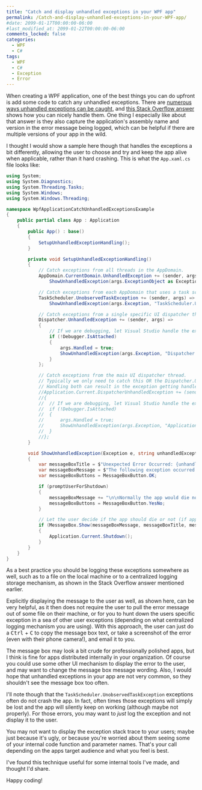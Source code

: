 ```yaml
---
title: "Catch and display unhandled exceptions in your WPF app"
permalink: /Catch-and-display-unhandled-exceptions-in-your-WPF-app/
#date: 2099-01-17T00:00:00-06:00
#last_modified_at: 2099-01-22T00:00:00-06:00
comments_locked: false
categories:
  - WPF
  - C#
tags:
  - WPF
  - C#
  - Exception
  - Error
---
```


When creating a WPF application, one of the best things you can do upfront is add some code to catch any unhandled exceptions.
There are [numerous ways unhandled exceptions can be caught](https://stackoverflow.com/a/1472562/602585), and [this Stack Overflow answer](https://stackoverflow.com/a/46804709/602585) shows how you can nicely handle them.
One thing I especially like about that answer is they also capture the application's assembly name and version in the error message being logged, which can be helpful if there are multiple versions of your app in the wild.

I thought I would show a sample here though that handles the exceptions a bit differently, allowing the user to choose and try and keep the app alive when applicable, rather than it hard crashing.
This is what the `App.xaml.cs` file looks like:

```csharp
using System;
using System.Diagnostics;
using System.Threading.Tasks;
using System.Windows;
using System.Windows.Threading;

namespace WpfApplicationCatchUnhandledExceptionsExample
{
    public partial class App : Application
    {
        public App() : base()
        {
            SetupUnhandledExceptionHandling();
        }

        private void SetupUnhandledExceptionHandling()
        {
            // Catch exceptions from all threads in the AppDomain.
            AppDomain.CurrentDomain.UnhandledException += (sender, args) =>
                ShowUnhandledException(args.ExceptionObject as Exception, "AppDomain.CurrentDomain.UnhandledException", false);

            // Catch exceptions from each AppDomain that uses a task scheduler for async operations.
            TaskScheduler.UnobservedTaskException += (sender, args) =>
                ShowUnhandledException(args.Exception, "TaskScheduler.UnobservedTaskException", false);

            // Catch exceptions from a single specific UI dispatcher thread.
            Dispatcher.UnhandledException += (sender, args) =>
            {
                // If we are debugging, let Visual Studio handle the exception and take us to the code that threw it.
                if (!Debugger.IsAttached)
                {
                    args.Handled = true;
                    ShowUnhandledException(args.Exception, "Dispatcher.UnhandledException", true);
                }
            };

            // Catch exceptions from the main UI dispatcher thread.
            // Typically we only need to catch this OR the Dispatcher.UnhandledException.
            // Handling both can result in the exception getting handled twice.
            //Application.Current.DispatcherUnhandledException += (sender, args) =>
            //{
            //	// If we are debugging, let Visual Studio handle the exception and take us to the code that threw it.
            //	if (!Debugger.IsAttached)
            //	{
            //		args.Handled = true;
            //		ShowUnhandledException(args.Exception, "Application.Current.DispatcherUnhandledException", true);
            //	}
            //};
        }

        void ShowUnhandledException(Exception e, string unhandledExceptionType, bool promptUserForShutdown)
        {
            var messageBoxTitle = $"Unexpected Error Occurred: {unhandledExceptionType}";
            var messageBoxMessage = $"The following exception occurred:\n\n{e}";
            var messageBoxButtons = MessageBoxButton.OK;

            if (promptUserForShutdown)
            {
                messageBoxMessage += "\n\nNormally the app would die now. Should we let it die?";
                messageBoxButtons = MessageBoxButton.YesNo;
            }

            // Let the user decide if the app should die or not (if applicable).
            if (MessageBox.Show(messageBoxMessage, messageBoxTitle, messageBoxButtons) == MessageBoxResult.Yes)
            {
                Application.Current.Shutdown();
            }
        }
    }
}
```

As a best practice you should be logging these exceptions somewhere as well, such as to a file on the local machine or to a centralized logging storage mechanism, as shown in the Stack Overflow answer mentioned earlier.

Explicitly displaying the message to the user as well, as shown here, can be very helpful, as it then does not require the user to pull the error message out of some file on their machine, or for you to hunt down the users specific exception in a sea of other user exceptions (depending on what centralized logging mechanism you are using).
With this approach, the user can just do a <kbd>Ctrl</kbd> + <kbd>C</kbd> to copy the message box text, or take a screenshot of the error (even with their phone camera!), and email it to you.

The message box may look a bit crude for professionally polished apps, but I think is fine for apps distributed internally in your organization.
Of course you could use some other UI mechanism to display the error to the user, and may want to change the message box message wording.
Also, I would hope that unhandled exceptions in your app are not very common, so they shouldn't see the message box too often.

I'll note though that the `TaskScheduler.UnobservedTaskException` exceptions often do not crash the app.
In fact, often times those exceptions will simply be lost and the app will silently keep on working (although maybe not properly).
For those errors, you may want to _just_ log the exception and not display it to the user.

You may not want to display the exception stack trace to your users; maybe just because it's ugly, or because you're worried about them seeing some of your internal code function and parameter names.
That's your call depending on the apps target audience and what you feel is best.

I've found this technique useful for some internal tools I've made, and thought I'd share.

Happy coding!
